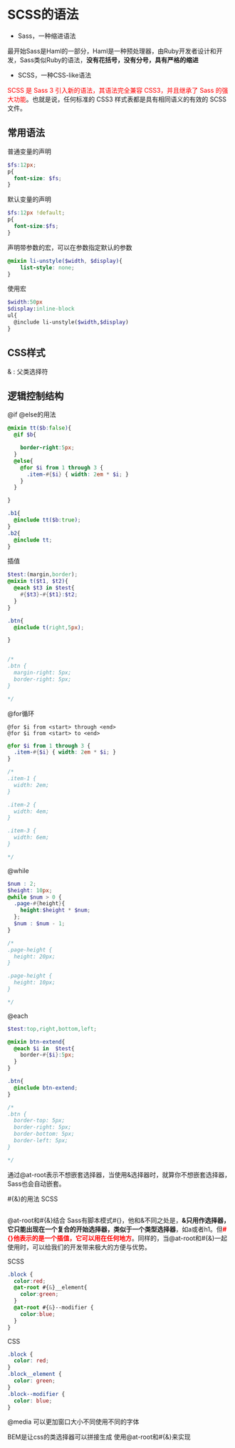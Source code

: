 # SCSS的语法
  * Sass，一种缩进语法

  最开始Sass是Haml的一部分，Haml是一种预处理器，由Ruby开发者设计和开发，Sass类似Ruby的语法，****没有花括号，没有分号，具有严格的缩进****
  * SCSS，一种CSS-like语法

  <font color=red>SCSS 是 Sass 3 引入新的语法，其语法完全兼容 CSS3，并且继承了 Sass 的强大功能</font>。也就是说，任何标准的 CSS3 样式表都是具有相同语义的有效的 SCSS 文件。

## 常用语法
普通变量的声明
```SCSS
$fs:12px;
p{
  font-size: $fs;
}
```
默认变量的声明
```SCSS
$fs:12px !default;
p{
  font-size:$fs;
}
```
声明带参数的宏，可以在参数指定默认的参数
```SCSS
@mixin li-unstyle($width, $display){
    list-style: none;
}
```
使用宏
```SCSS
$width:50px
$display:inline-block
ul{
  @include li-unstyle($width,$display)
}
```
## CSS样式
& : 父类选择符

## 逻辑控制结构
@if @else的用法
```SCSS
@mixin tt($b:false){
  @if $b{

    border-right:5px;
  }
  @else{
    @for $i from 1 through 3 {
      .item-#{$i} { width: 2em * $i; }
    }
  }

}

.b1{
  @include tt($b:true);
}
.b2{
  @include tt;
}
```
插值
```SCSS
$test:(margin,border);
@mixin t($t1, $t2){
  @each $t3 in $test{
    #{$t3}-#{$t1}:$t2;
  }
}

.btn{
  @include t(right,5px);

}


/*
.btn {
  margin-right: 5px;
  border-right: 5px;
}

*/
```
@for循环
```
@for $i from <start> through <end>
@for $i from <start> to <end>
```
```SCSS
@for $i from 1 through 3 {
  .item-#{$i} { width: 2em * $i; }
}

/*
.item-1 {
  width: 2em;
}

.item-2 {
  width: 4em;
}

.item-3 {
  width: 6em;
}

*/
```
@while
```SCSS
$num : 2;
$height: 10px;
@while $num > 0 {
  .page-#{height}{
    height:$height * $num;
  };
  $num : $num - 1;
}

/*
.page-height {
  height: 20px;
}

.page-height {
  height: 10px;
}

*/
```
@each
```SCSS
$test:top,right,bottom,left;

@mixin btn-extend{
  @each $i in  $test{
    border-#{$i}:5px;
  }
}

.btn{
  @include btn-extend;
}

/*
.btn {
  border-top: 5px;
  border-right: 5px;
  border-bottom: 5px;
  border-left: 5px;
}

*/
```
通过@at-root表示不想嵌套选择器，当使用&选择器时，就算你不想嵌套选择器，Sass也会自动嵌套。

#{&}的用法
SCSS
```SCSS
```
@at-root和#{&}结合
Sass有脚本模式#{}，他和&不同之处是，**&只用作选择器，它只能出现在一个复合的开始选择器，类似于一个类型选择器**，如a或者h1。但<font color=red><b>#{}他表示的是一个插值，它可以用在任何地方</b></font>。同样的，当@at-root和#{&}一起使用时，可以给我们的开发带来极大的方便与优势。

SCSS
```SCSS
.block {
  color:red;
  @at-root #{&}__element{
    color:green;
  }
  @at-root #{&}--modifier {
    color:blue;
  }
}
```
CSS
```CSS
.block {
  color: red;
}
.block__element {
  color: green;
}
.block--modifier {
  color: blue;
}
```
@media 可以更加窗口大小不同使用不同的字体

BEM是让css的类选择器可以拼接生成 使用@at-root和#{&}来实现
